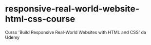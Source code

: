 # responsive-real-world-website-html-css-course
Curso 'Build Responsive Real-World Websites with HTML and CSS' da Udemy
